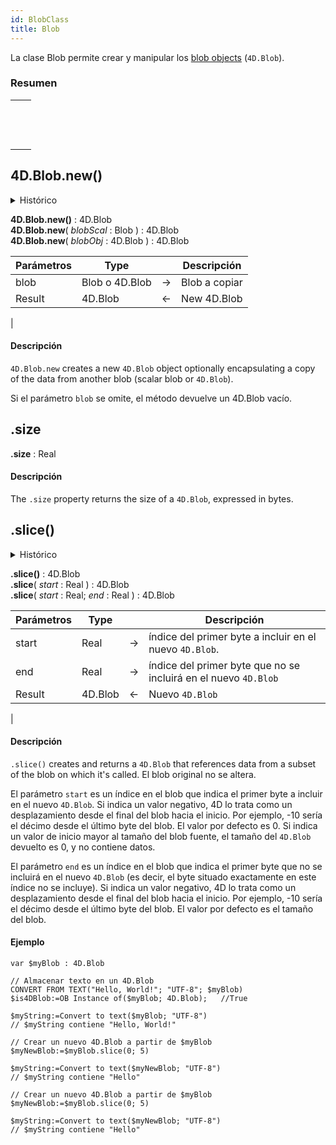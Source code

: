 ```yaml
---
id: BlobClass
title: Blob
---
```


La clase Blob permite crear y manipular los [blob objects](../Concepts/dt_blob.md#blob-types) (`4D.Blob`).

### Resumen

|                                                                                                                                         |
| --------------------------------------------------------------------------------------------------------------------------------------- |
| [<!-- INCLUDE #4D.Blob.new().Syntax -->](#4dblobnew)&nbsp;&nbsp;&nbsp;&nbsp;<!-- INCLUDE #4D.Blob.new().Summary -->|
| [<!-- INCLUDE #Blob.size.Syntax -->](#size)&nbsp;&nbsp;&nbsp;&nbsp;<!-- INCLUDE #Blob.size.Summary -->|
| [<!-- INCLUDE #Blob.slice().Syntax -->](#slice)&nbsp;&nbsp;&nbsp;&nbsp;<!-- INCLUDE #Blob.slice().Summary -->|

## 4D.Blob.new()

<details><summary>Histórico</summary>

| Versión | Modificaciones |
| ------- | -------------- |
| v19 R2  | Añadidos       |

</details>

<!-- REF #4D.Blob.new().Syntax -->

**4D.Blob.new()** : 4D.Blob<br/>**4D.Blob.new**( *blobScal* : Blob ) : 4D.Blob<br/>**4D.Blob.new**( *blobObj* : 4D.Blob ) : 4D.Blob<!-- END REF -->

<!-- REF #4D.Blob.new().Params -->

| Parámetros | Type           |    | Descripción                              |
| ---------- | -------------- |:--:| ---------------------------------------- |
| blob       | Blob o 4D.Blob | -> | Blob a copiar                            |
| Result     | 4D.Blob        | <- | New 4D.Blob  |<!-- END REF -->

|

#### Descripción

`4D.Blob.new` <!-- REF #4D.Blob.new().Summary -->creates a new `4D.Blob` object optionally encapsulating a copy of the data from another blob (scalar blob or `4D.Blob`)<!-- END REF -->.

Si el parámetro `blob` se omite, el método devuelve un 4D.Blob vacío.

## .size

<!-- REF #Blob.size.Syntax -->

**.size** : Real<!-- END REF -->

#### Descripción

The `.size` property <!-- REF #Blob.size.Summary -->returns the size of a `4D.Blob`, expressed in bytes.<!-- END REF -->

## .slice()

<details><summary>Histórico</summary>

| Versión | Modificaciones |
| ------- | -------------- |
| v19 R2  | Añadidos       |

</details>

<!-- REF #Blob.slice().Syntax -->

**.slice()** : 4D.Blob<br/>**.slice**( *start* : Real ) : 4D.Blob<br/>**.slice**( *start* : Real; *end* : Real ) : 4D.Blob<!-- END REF -->

<!-- REF #Blob.slice().Params -->
| Parámetros | Type    |    | Descripción                                                     |
| ---------- | ------- |:--:| --------------------------------------------------------------- |
| start      | Real    | -> | índice del primer byte a incluir en el nuevo `4D.Blob`.         |
| end        | Real    | -> | índice del primer byte que no se incluirá en el nuevo `4D.Blob` |
| Result     | 4D.Blob | <- | Nuevo `4D.Blob`|<!-- END REF -->

|

#### Descripción

`.slice()` <!-- REF #Blob.slice().Summary --> creates and returns a `4D.Blob` that references data from a subset of the blob on which it's called. El blob original no se altera.<!-- END REF -->

El parámetro `start` es un índice en el blob que indica el primer byte a incluir en el nuevo `4D.Blob`. Si indica un valor negativo, 4D lo trata como un desplazamiento desde el final del blob hacia el inicio. Por ejemplo, -10 sería el décimo desde el último byte del blob. El valor por defecto es 0. Si indica un valor de inicio mayor al tamaño del blob fuente, el tamaño del `4D.Blob` devuelto es 0, y no contiene datos.

El parámetro `end` es un índice en el blob que indica el primer byte que no se incluirá en el nuevo `4D.Blob` (es decir, el byte situado exactamente en este índice no se incluye). Si indica un valor negativo, 4D lo trata como un desplazamiento desde el final del blob hacia el inicio. Por ejemplo, -10 sería el décimo desde el último byte del blob. El valor por defecto es el tamaño del blob.

#### Ejemplo

```4d
var $myBlob : 4D.Blob

// Almacenar texto en un 4D.Blob
CONVERT FROM TEXT("Hello, World!"; "UTF-8"; $myBlob)
$is4DBlob:=OB Instance of($myBlob; 4D.Blob);   //True

$myString:=Convert to text($myBlob; "UTF-8")
// $myString contiene "Hello, World!"

// Crear un nuevo 4D.Blob a partir de $myBlob
$myNewBlob:=$myBlob.slice(0; 5)

$myString:=Convert to text($myNewBlob; "UTF-8")
// $myString contiene "Hello"

// Crear un nuevo 4D.Blob a partir de $myBlob
$myNewBlob:=$myBlob.slice(0; 5)

$myString:=Convert to text($myNewBlob; "UTF-8")
// $myString contiene "Hello"
```

